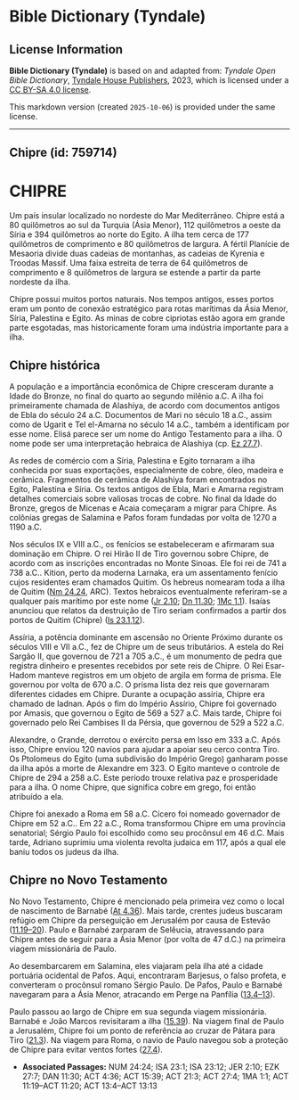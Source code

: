 # Bible Dictionary (Tyndale)

## License Information

**Bible Dictionary (Tyndale)** is based on and adapted from: _Tyndale Open Bible Dictionary_, [Tyndale House Publishers](https://tyndaleopenresources.com/), 2023, which is licensed under a [CC BY-SA 4.0 license](https://creativecommons.org/licenses/by-sa/4.0/legalcode.en).

This markdown version (created `2025-10-06`) is provided under the same license.



--------------------------------

## Chipre (id: 759714)

CHIPRE
======

Um país insular localizado no nordeste do Mar Mediterrâneo. Chipre está a 80 quilômetros ao sul da Turquia (Ásia Menor), 112 quilômetros a oeste da Síria e 394 quilômetros ao norte do Egito. A ilha tem cerca de 177 quilômetros de comprimento e 80 quilômetros de largura. A fértil Planície de Mesaoria divide duas cadeias de montanhas, as cadeias de Kyrenia e Troodas Massif. Uma faixa estreita de terra de 64 quilômetros de comprimento e 8 quilômetros de largura se estende a partir da parte nordeste da ilha.

Chipre possui muitos portos naturais. Nos tempos antigos, esses portos eram um ponto de conexão estratégico para rotas marítimas da Ásia Menor, Síria, Palestina e Egito. As minas de cobre cipriotas estão agora em grande parte esgotadas, mas historicamente foram uma indústria importante para a ilha.

Chipre histórica
----------------

A população e a importância econômica de Chipre cresceram durante a Idade do Bronze, no final do quarto ao segundo milênio a.C. A ilha foi primeiramente chamada de Alashiya, de acordo com documentos antigos de Ebla do século 24 a.C. Documentos de Mari no século 18 a.C., assim como de Ugarit e Tel el\-Amarna no século 14 a.C., também a identificam por esse nome. Elisá parece ser um nome do Antigo Testamento para a ilha. O nome pode ser uma interpretação hebraica de Alashiya (cp. [Ez 27\.7](https://ref.ly/Ezek27:7)).

As redes de comércio com a Síria, Palestina e Egito tornaram a ilha conhecida por suas exportações, especialmente de cobre, óleo, madeira e cerâmica. Fragmentos de cerâmica de Alashiya foram encontrados no Egito, Palestina e Síria. Os textos antigos de Ebla, Mari e Amarna registram detalhes comerciais sobre valiosas trocas de cobre. No final da Idade do Bronze, gregos de Micenas e Acaia começaram a migrar para Chipre. As colônias gregas de Salamina e Pafos foram fundadas por volta de 1270 a 1190 a.C.

Nos séculos IX e VIII a.C., os fenícios se estabeleceram e afirmaram sua dominação em Chipre. O rei Hirão II de Tiro governou sobre Chipre, de acordo com as inscrições encontradas no Monte Sinoas. Ele foi rei de 741 a 738 a.C.. Kition, perto da moderna Larnaka, era um assentamento fenício cujos residentes eram chamados Quitim. Os hebreus nomearam toda a ilha de Quitim ([Nm 24\.24](https://ref.ly/Num24:24), ARC). Textos hebraicos eventualmente referiram\-se a qualquer país marítimo por este nome ([Jr 2\.10](https://ref.ly/Jer2:10); [Dn 11\.30](https://ref.ly/Dan11:30); [1Mc 1\.1](https://ref.ly/1Macc1:1)). Isaías anunciou que relatos da destruição de Tiro seriam confirmados a partir dos portos de Quitim (Chipre) ([Is 23\.1,12](https://ref.ly/Isa23:1,Isa23:12)).

Assíria, a potência dominante em ascensão no Oriente Próximo durante os séculos VIII e VII a.C., fez de Chipre um de seus tributários. A estela do Rei Sargão II, que governou de 721 a 705 a.C., é um monumento de pedra que registra dinheiro e presentes recebidos por sete reis de Chipre. O Rei Esar\-Hadom manteve registros em um objeto de argila em forma de prisma. Ele governou por volta de 670 a.C. O prisma lista dez reis que governaram diferentes cidades em Chipre. Durante a ocupação assíria, Chipre era chamado de Iadnan. Após o fim do Império Assírio, Chipre foi governado por Amasis, que governou o Egito de 569 a 527 a.C. Mais tarde, Chipre foi governado pelo Rei Cambises II da Pérsia, que governou de 529 a 522 a.C.

Alexandre, o Grande, derrotou o exército persa em Isso em 333 a.C. Após isso, Chipre enviou 120 navios para ajudar a apoiar seu cerco contra Tiro. Os Ptolomeus do Egito (uma subdivisão do Império Grego) ganharam posse da ilha após a morte de Alexandre em 323\. O Egito manteve o controle de Chipre de 294 a 258 a.C. Este período trouxe relativa paz e prosperidade para a ilha. O nome Chipre, que significa cobre em grego, foi então atribuído a ela.

Chipre foi anexado a Roma em 58 a.C. Cícero foi nomeado governador de Chipre em 52 a.C.. Em 22 a.C., Roma transformou Chipre em uma província senatorial; Sérgio Paulo foi escolhido como seu procônsul em 46 d.C. Mais tarde, Adriano suprimiu uma violenta revolta judaica em 117, após a qual ele baniu todos os judeus da ilha.

Chipre no Novo Testamento
-------------------------

No Novo Testamento, Chipre é mencionado pela primeira vez como o local de nascimento de Barnabé ([At 4\.36](https://ref.ly/Acts4:36)). Mais tarde, crentes judeus buscaram refúgio em Chipre da perseguição em Jerusalém por causa de Estevão ([11\.19–20](https://ref.ly/Acts11:19-Acts11:20)). Paulo e Barnabé zarparam de Selêucia, atravessando para Chipre antes de seguir para a Ásia Menor (por volta de 47 d.C.) na primeira viagem missionária de Paulo.

Ao desembarcarem em Salamina, eles viajaram pela ilha até a cidade portuária ocidental de Pafos. Aqui, encontraram Barjesus, o falso profeta, e converteram o procônsul romano Sérgio Paulo. De Pafos, Paulo e Barnabé navegaram para a Ásia Menor, atracando em Perge na Panfília ([13\.4–13](https://ref.ly/Acts13:4-Acts13:13)).

Paulo passou ao largo de Chipre em sua segunda viagem missionária. Barnabé e João Marcos revisitaram a ilha ([15\.39](https://ref.ly/Acts15:39)). Na viagem final de Paulo a Jerusalém, Chipre foi um ponto de referência ao cruzar de Pátara para Tiro ([21\.3](https://ref.ly/Acts21:3)). Na viagem para Roma, o navio de Paulo navegou sob a proteção de Chipre para evitar ventos fortes ([27\.4](https://ref.ly/Acts27:4)).

* **Associated Passages:** NUM 24:24; ISA 23:1; ISA 23:12; JER 2:10; EZK 27:7; DAN 11:30; ACT 4:36; ACT 15:39; ACT 21:3; ACT 27:4; 1MA 1:1; ACT 11:19–ACT 11:20; ACT 13:4–ACT 13:13


